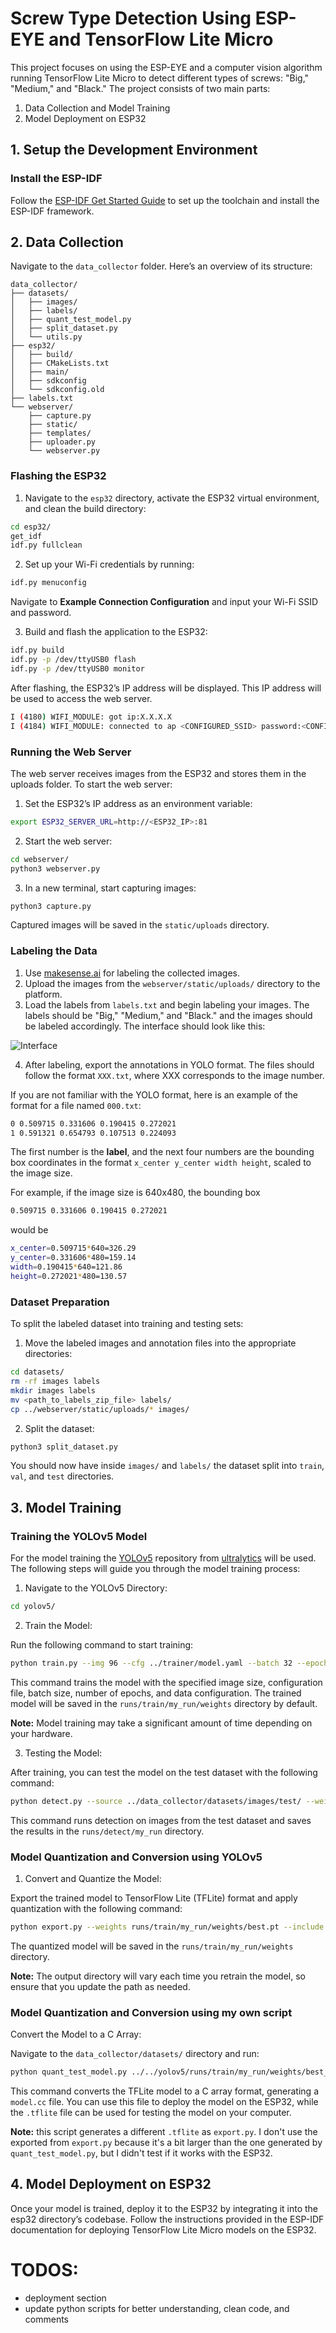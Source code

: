 # Screw Type Detection Using ESP-EYE and TensorFlow Lite Micro

This project focuses on using the ESP-EYE and a computer vision algorithm running TensorFlow Lite Micro to detect different types of screws: "Big," "Medium," and "Black." The project consists of two main parts:

1. Data Collection and Model Training
2. Model Deployment on ESP32

## 1. Setup the Development Environment
### Install the ESP-IDF

Follow the [ESP-IDF Get Started Guide](https://docs.espressif.com/projects/esp-idf/en/latest/esp32/get-started/linux-macos-setup.html) to set up the toolchain and install the ESP-IDF framework.

## 2. Data Collection 
Navigate to the `data_collector` folder. Here’s an overview of its structure:

```shell
data_collector/
├── datasets/
│   ├── images/
│   ├── labels/
│   ├── quant_test_model.py
│   ├── split_dataset.py
│   └── utils.py
├── esp32/
│   ├── build/
│   ├── CMakeLists.txt
│   ├── main/
│   ├── sdkconfig
│   └── sdkconfig.old
├── labels.txt
└── webserver/
    ├── capture.py
    ├── static/
    ├── templates/
    ├── uploader.py
    └── webserver.py
```

### Flashing the ESP32

1. Navigate to the `esp32` directory, activate the ESP32 virtual environment, and clean the build directory:

```bash
cd esp32/
get_idf
idf.py fullclean
```

2. Set up your Wi-Fi credentials by running:

```bash
idf.py menuconfig
```

Navigate to **Example Connection Configuration** and input your Wi-Fi SSID and password.

3. Build and flash the application to the ESP32:

```bash
idf.py build
idf.py -p /dev/ttyUSB0 flash
idf.py -p /dev/ttyUSB0 monitor
```

After flashing, the ESP32’s IP address will be displayed. This IP address will be used to access the web server.

```bash
I (4180) WIFI_MODULE: got ip:X.X.X.X
I (4184) WIFI_MODULE: connected to ap <CONFIGURED_SSID> password:<CONFIGURED_PASSWORD>
```

### Running the Web Server

The web server receives images from the ESP32 and stores them in the uploads folder. To start the web server:

1. Set the ESP32’s IP address as an environment variable:

```bash
export ESP32_SERVER_URL=http://<ESP32_IP>:81
```

2. Start the web server:

```bash
cd webserver/
python3 webserver.py
```

3. In a new terminal, start capturing images:

```bash
python3 capture.py
```

Captured images will be saved in the `static/uploads` directory.

### Labeling the Data

1. Use [makesense.ai](https://www.makesense.ai/) for labeling the collected images.
2. Upload the images from the `webserver/static/uploads/` directory to the platform.
3. Load the labels from `labels.txt` and begin labeling your images.
The labels should be "Big," "Medium," and "Black." and the images should be labeled accordingly. The interface should look like this:

![Interface](readme_extras/labeling_makesense.png)

4. After labeling, export the annotations in YOLO format. The files should follow the format `XXX.txt`, where XXX corresponds to the image number.

If you are not familiar with the YOLO format, here is an example of the format for a file named `000.txt`:

```bash
0 0.509715 0.331606 0.190415 0.272021
1 0.591321 0.654793 0.107513 0.224093
```

The first number is the **label**, and the next four numbers are the bounding box coordinates in the format `x_center y_center width height`, scaled to the image size. 

For example, if the image size is 640x480, the bounding box 

```bash
0.509715 0.331606 0.190415 0.272021
```

 would be 
```bash
x_center=0.509715*640=326.29 
y_center=0.331606*480=159.14 
width=0.190415*640=121.86 
height=0.272021*480=130.57
```

### Dataset Preparation

To split the labeled dataset into training and testing sets:

1. Move the labeled images and annotation files into the appropriate directories:

```bash
cd datasets/
rm -rf images labels
mkdir images labels
mv <path_to_labels_zip_file> labels/
cp ../webserver/static/uploads/* images/
```

2. Split the dataset:

```bash
python3 split_dataset.py
```

You should now have inside `images/` and `labels/` the dataset split into `train`, `val`, and `test` directories.

## 3. Model Training
### Training the YOLOv5 Model
For the model training the [YOLOv5](https://github.com/ultralytics/yolov5) repository from [ultralytics](https://ultralytics.com) will be used. The following steps will guide you through the model training process:

1. Navigate to the YOLOv5 Directory:

```bash
cd yolov5/
```

2. Train the Model:

Run the following command to start training:

```bash
python train.py --img 96 --cfg ../trainer/model.yaml --batch 32 --epochs 300 --data ../trainer/model_data.yaml --name my_run
```

This command trains the model with the specified image size, configuration file, batch size, number of epochs, and data configuration. The trained model will be saved in the `runs/train/my_run/weights` directory by default.

**Note:** Model training may take a significant amount of time depending on your hardware.

3. Testing the Model:

After training, you can test the model on the test dataset with the following command:

```bash
python detect.py --source ../data_collector/datasets/images/test/ --weights runs/train/my_run/weights/best.pt --img 96 --name my_run --data ../trainer/model_data.yaml
```

This command runs detection on images from the test dataset and saves the results in the `runs/detect/my_run` directory.

### Model Quantization and Conversion using YOLOv5

1. Convert and Quantize the Model:

Export the trained model to TensorFlow Lite (TFLite) format and apply quantization with the following command:

```bash
python export.py --weights runs/train/my_run/weights/best.pt --include saved_model tflite --img 96 --data ../trainer/model_data.yaml
```

The quantized model will be saved in the `runs/train/my_run/weights` directory.

**Note:** The output directory will vary each time you retrain the model, so ensure that you update the path as needed.

### Model Quantization and Conversion using my own script

Convert the Model to a C Array:

Navigate to the `data_collector/datasets/` directory and run:

```bash
python quant_test_model.py ../../yolov5/runs/train/my_run/weights/best_saved_model/ images/test/<image_name>.jpg
```

This command converts the TFLite model to a C array format, generating a `model.cc` file. You can use this file to deploy the model on the ESP32, while the `.tflite` file can be used for testing the model on your computer.

**Note:** this script generates a different `.tflite` as `export.py`. I don't use the exported from `export.py` because it's a bit larger than the one generated by `quant_test_model.py`, but I didn't test if it works with the ESP32.

## 4. Model Deployment on ESP32

Once your model is trained, deploy it to the ESP32 by integrating it into the esp32 directory’s codebase. Follow the instructions provided in the ESP-IDF documentation for deploying TensorFlow Lite Micro models on the ESP32.

# TODOS:
- deployment section
- update python scripts for better understanding, clean code, and comments

